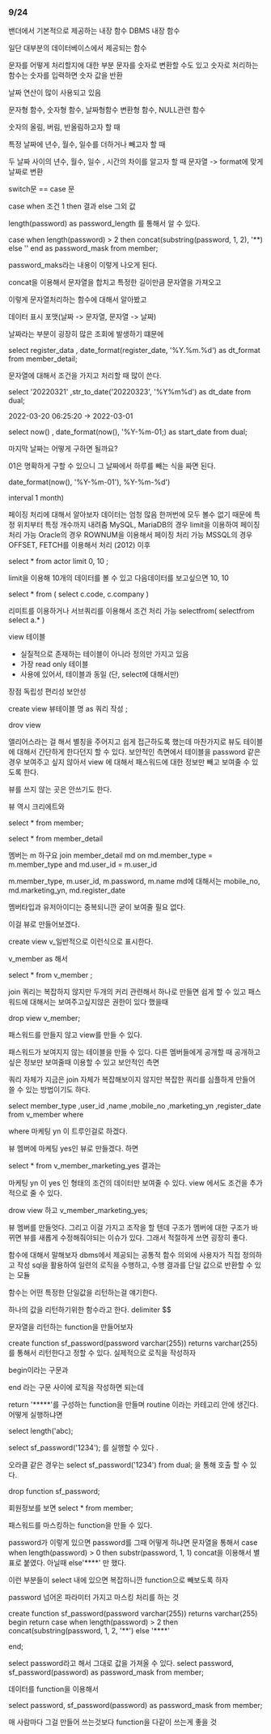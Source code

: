 ### 9/24

밴더에서 기본적으로 제공하는 내장 함수 
DBMS 내장 함수 

일단 대부분의 데이터베이스에서 제공되는 함수

문자를 어떻게 처리할지에 대한 부분 
문자를 숫자로 변환할 수도 있고 
숫자로 처리하는 함수는 숫자를 입력하면 숫자 값을 반환

날짜 연산이 많이 사용되고 있음

문자형 함수, 숫자형 함수, 날짜형함수 변환형 함수, NULL관련 함수 

숫자의 올림, 버림, 반올림하고자 할 때 

특정 날짜에 년수, 월수, 일수를 더하거나 빼고자 할 때

두 날짜 사이의 년수, 월수, 일수 , 시간의 차이를 알고자 할 때
문자열 -> format에 맞게 날짜로 변환

switch문 == case 문 

case when 조건 1 then 결과
else 그외 값

length(password) as password_length 를 통해서 알 수 있다. 

case
    when length(password) > 2 then concat(substring(password, 1, 2), '**)
    else ''
end as password_mask
from member;

password_maks라는 내용이 이렇게 나오게 된다.

concat을 이용해서 문자열을 합치고 
특정한 길이만큼 문자열을 가져오고 

이렇게 문자열처리하는 함수에 대해서 알아봤고 

데이터 표시 포맷(날짜 -> 문자열, 문자열 -> 날짜)

날짜라는 부분이 굉장히 많은 조회에 발생하기 떄문에 

select register_data
    , date_format(register_date, '%Y.%m.%d') as dt_format
from member_detail;

문자열에 대해서 조건을 가지고 처리할 때 많이 쓴다.

select '20220321'
    ,str_to_date('20220323', '%Y%m%d') as dt_date
from dual;

2022-03-20 06:25:20 -> 2022-03-01

select now()
    , date_format(now(), '%Y-%m-01;) as start_date
from dual;

마지막 날짜는 어떻게 구하면 될까요?

01은 명확하게 구할 수 있으니 그 날짜에서 하루를 빼는 식을 짜면 된다.

date_format(now(), '%Y-%m-01'), %Y-%m-%d')

interval 1 month)


페이징 처리에 대해서 알아보자 
데이터는 엄청 많음
한꺼번에 모두 볼수 없기 때문에 
특정 위치부터 특정 개수까지 내려줌
MySQL, MariaDB의 경우 limit을 이용하여 페이징 처리 가능
Oracle의 경우 ROWNUM을 이용해서 페이징 처리 가능
MSSQL의 경우 OFFSET, FETCH를 이용해서 처리 (2012) 이후 

select * 
from actor
limit 0, 10
;

limit을 이용해 10개의 데이터를 볼 수 있고 
다음데이터를 보고싶으면 10, 10


select *
from
(
select c.code, c.company
)

리미트를 이용하거나 서브쿼리를 이용해서 조건 처리 가능 
selectfrom(
selectfrom
select a.*
)

view 테이블 
- 실질적으로 존재하는 테이블이 아니라 정의만 가지고 있음 
- 가장 read only 테이블
- 사용에 있어서, 테이블과 동일 (단, select에 대해서만)

장점
독립성
편리성
보안성

create view 뷰테이블 명 as
    쿼리 작성
;

drov view

앨리어스라는 걸 해서 별칭을 주어지고 쉽게 접근하도록 했는데
마찬가지로 뷰도 테이블에 대해서 간단하게 한다던지 할 수 있다. 
보안적인 측면에서 테이블을 password 같은 경우 보여주고 싶지 않아서 
view 에 대해서 패스워드에 대한 정보만 빼고 보여줄 수 있도록 한다. 

뷰를 쓰지 않는 곳은 안쓰기도 한다. 

뷰 역시 크리에트와 

select *
from member;

select *
from member_detail

멤버는 m 하구요
join member_detail md on md.member_type = m.member_type and md.user_id = m.user_id

m.member_type, m.user_id, m.password, m.name
md에 대해서는 mobile_no, md.marketing_yn, md.register_date

멤버타입과 유저아이디는 중복되니깐 굳이 보여줄 필요 없다. 

이걸 뷰로 만들어보겠다. 

create view v_일반적으로 이런식으로 표시한다. 

v_member as 해서 

select *
from v_member
;

join 쿼리는 복잡하지 않지만 두개의 커리 관련해서 하나로 만들면 쉽게 할 수 있고 
패스워드에 대해서는 보여주고싶지않은 권한이 있다 했을때 

drop view v_member;

패스워드를 만들지 않고 view를 만들 수 있다. 

패스워드가 보여지지 않는 테이블을 만들 수 있다. 
다른 멤버들에게 공개할 때 공개하고싶은 정보만 보여줄때 이용할 수 있고 
보안적인 측면

쿼리 자체가 지금은 join 자체가 복잡해보이지 않지만 복잡한 쿼리를 심플하게 
만들어 쓸 수 있는 방법이기도 하다. 

select member_type
    ,user_id
    ,name
    ,mobile_no
    ,marketing_yn
    ,register_date
from v_member
where 

where 마케팅 yn 이 트루인걸로 하겠다. 

뷰 멤버에 마케팅 yes인 뷰로 만들겠다. 
하면 

select * 
from v_member_marketing_yes
결과는 

마케팅 yn 이 yes 인 형태의 조건의 데이터만 보여줄 수 있다. 
view 에서도 조건을 추가적으로 줄 수 있다. 

drow view 하고 
v_member_marketing_yes;

뷰 멤버를 만들엇다. 그리고 이걸 가지고 조작을 할 텐데 
구조가 멤버에 대한 구조가 바뀌면 
뷰를 새롭게 수정해줘야되는 이슈가 있다. 
그래서 적절하게 쓰면 굉장히 좋다. 

함수에 대해서 말해보자
dbms에서 제공되는 공통적 함수 의외에 사용자가 직접 정의하고 작성 
sql을 활용하여 일련의 로직을 수행하고, 수행 결과를 단일 값으로 반환할 수 있는 모듈

함수는 어떤 특정한 단일값을 리턴하는걸 얘기한다. 

하나의 값을 리턴하기위한 함수라고 한다. 
delimiter $$

문자열을 리턴하는 function을 만들어보자 

create function sf_password(password varchar(255))
    returns varchar(255) 를 통해서 리턴한다고 정할 수 있다. 
실제적으로 로직을 작성하자

begin이라는 구문과 

end 라는 구문 사이에 로직을 작성하면 되는데

return '*****'를 구성하는 function을 만들며 
routine 이라는 카테고리 안에 생긴다. 
어떻게 실행하냐면

select length('abc);

select sf_password('1234');
를 실행할 수 있다 .

오라클 같은 경우는 
select sf_password('1234')
from dual; 을 통해 호출 할 수 있다. 

drop function sf_password;

회원정보를 보면 
select *
from member;

패스워드를 마스킹하는 function을 만들 수 있다. 

password가 이렇게 있으면 
password를 그때 어떻게 하냐면 
문자열을 통해서 
case 
    when length(password) > 0 then substr(password, 1, 1)
concat을 이용해서 별표로 붙였다. 
아닐때 else'****' 만 했다. 

이런 부분들이 select 내에 있으면 복잡하니깐 function으로 빼보도록 하자 

password 넘어온 파라미터 가지고 마스킹 처리를 하는 것

create function sf_password(password varchar(255))
    returns varchar(255)
begin 
    return
    case
        when length(password) > 2 then concat(substring(password, 1, 2, '**')
        else
            '****'

end;

select password라고 해서 그대로 값을 가져올 수 있다.
select password, sf_password(password) as password_mask
from member;

데이터를 function을 이용해서 

select password, sf_password(password) as password_mask
from member;

매 사람마다 그걸 만들어 쓰는것보다 function을 다같이 쓰는게 좋을 것










































